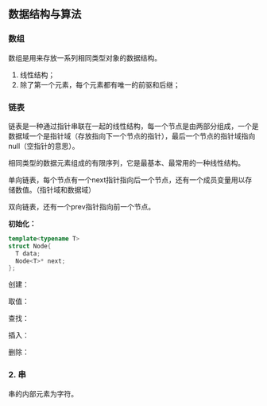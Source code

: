 ## 数据结构与算法

### 数组

数组是用来存放一系列相同类型对象的数据结构。

1. 线性结构；
2. 除了第一个元素，每个元素都有唯一的前驱和后继；



### 链表

链表是一种通过指针串联在一起的线性结构，每一个节点是由两部分组成，一个是数据域一个是指针域（存放指向下一个节点的指针），最后一个节点的指针域指向null（空指针的意思）。

相同类型的数据元素组成的有限序列，它是最基本、最常用的一种线性结构。

单向链表，每个节点有一个next指针指向后一个节点，还有一个成员变量用以存储数值。（指针域和数据域）

双向链表，还有一个prev指针指向前一个节点。

**初始化：**

```c++
template<typename T>
struct Node{
  T data;
  Node<T>* next;
};
```

创建：

取值：

查找：

插入：

删除：

### 2. 串

串的内部元素为字符。



